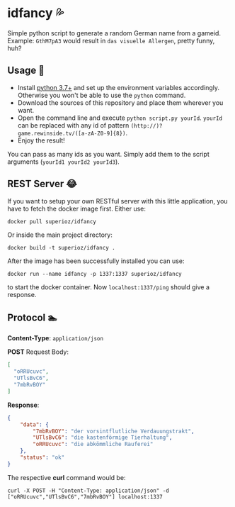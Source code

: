 idfancy :sweat_drops:
=======
Simple python script to generate a random German name from a gameid.  
Example: `GthM7pA3` would result in `das visuelle Allergen`, pretty funny, huh?

Usage :pray:
-----
- Install [python 3.7+](https://www.python.org/downloads/release/python-370/) and set up the environment variables accordingly. Otherwise you won't be able to use the `python` command.
- Download the sources of this repository and place them wherever you want.  
- Open the command line and execute `python script.py yourId`. `yourId` can be replaced with any id of pattern `(http://)?game.rewinside.tv/([a-zA-Z0-9]{8})`.
- Enjoy the result!

You can pass as many ids as you want. Simply add them to the script arguments (`yourId1 yourId2 yourId3`).

REST Server :joy:
-----------
If you want to setup your own RESTful server with this little application, you have to fetch the docker image first.
Either use:
```
docker pull superioz/idfancy
```
Or inside the main project directory:
```
docker build -t superioz/idfancy .
```

After the image has been successfully installed you can use:
```
docker run --name idfancy -p 1337:1337 superioz/idfancy
```
to start the docker container. Now `localhost:1337/ping` should give a response.

Protocol :swimmer:
--------
**Content-Type**: `application/json`

**POST** Request Body:
```json
[
  "oRRUcuvc",
  "UTlsBvC6",
  "7mbRvBOY"
]
```

**Response**:
```json
{
    "data": {
        "7mbRvBOY": "der vorsintflutliche Verdauungstrakt",
        "UTlsBvC6": "die kastenförmige Tierhaltung",
        "oRRUcuvc": "die abkömmliche Rauferei"
    },
    "status": "ok"
}
```

The respective **curl** command would be:
```
curl -X POST -H "Content-Type: application/json" -d ["oRRUcuvc","UTlsBvC6","7mbRvBOY"] localhost:1337
```

